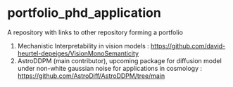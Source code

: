 # portfolio_phd_application
A repository with links to other repository forming a portfolio

1. Mechanistic Interpretability in vision models : https://github.com/david-heurtel-depeiges/VisionMonoSemanticity
2. AstroDDPM (main contributor), upcoming package for diffusion model under non-white gaussian noise for applications in cosmology : https://github.com/AstroDiff/AstroDDPM/tree/main
